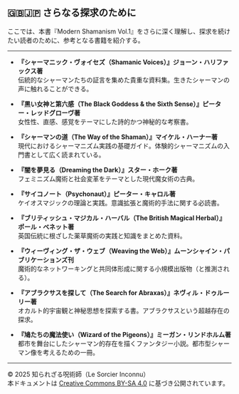 ## 🇬🇧🇯🇵 さらなる探求のために

ここでは、本書『Modern Shamanism Vol.1』をさらに深く理解し、探求を続けたい読者のために、参考となる書籍を紹介する。

---

- **『シャーマニック・ヴォイセズ（Shamanic Voices）』ジョーン・ハリファックス著**  
  伝統的なシャーマンたちの証言を集めた貴重な資料集。生きたシャーマンの声に触れることができる。

- **『黒い女神と第六感（The Black Goddess & the Sixth Sense）』ピーター・レッドグローヴ著**  
  女性性、直感、感覚をテーマにした詩的かつ神秘的な考察書。

- **『シャーマンの道（The Way of the Shaman）』マイケル・ハーナー著**  
  現代におけるシャーマニズム実践の基礎ガイド。体験的シャーマニズムの入門書として広く読まれている。

- **『闇を夢見る（Dreaming the Dark）』スター・ホーク著**  
  フェミニズム魔術と社会変革をテーマとした現代魔女術の古典。

- **『サイコノート（Psychonaut）』ピーター・キャロル著**  
  ケイオスマジックの理論と実践。意識拡張と魔術的手法に関する必読書。

- **『ブリティッシュ・マジカル・ハーバル（The British Magical Herbal）』ポール・ベネット著**  
  英国伝統に根ざした薬草魔術の実践と知識をまとめた資料。

- **『ウィーヴィング・ザ・ウェブ（Weaving the Web）』ムーンシャイン・パブリケーションズ刊**  
  魔術的なネットワーキングと共同体形成に関する小規模出版物（と推測される）。

- **『アブラクサスを探して（The Search for Abraxas）』ネヴィル・ドゥルーリー著**  
  オカルト的宇宙観と神秘思想を探索する書。アブラクサスという超越存在の探求。

- **『鳩たちの魔法使い（Wizard of the Pigeons）』ミーガン・リンドホルム著**  
  都市を舞台にしたシャーマン的存在を描くファンタジー小説。都市型シャーマン像を考えるための一冊。

---

© 2025 知られざる呪術師（Le Sorcier Inconnu）  
本ドキュメントは [Creative Commons BY-SA 4.0](https://creativecommons.org/licenses/by-sa/4.0/deed.ja) に基づき公開されています。
